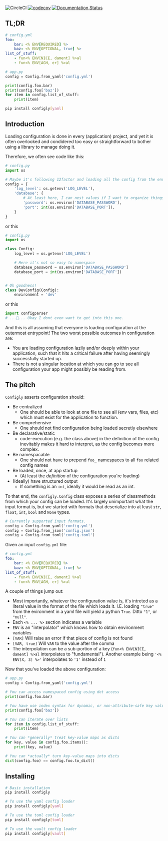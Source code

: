 ![CircleCI](https://img.shields.io/circleci/build/gh/schireson/configly/master) [![codecov](https://codecov.io/gh/schireson/configly/branch/master/graph/badge.svg)](https://codecov.io/gh/schireson/configly) [![Documentation Status](https://readthedocs.org/projects/configly/badge/?version=latest)](https://configly.readthedocs.io/en/latest/?badge=latest)

## TL;DR

```yaml
# config.yml
foo:
    bar: <% ENV[REQUIRED] %>
    baz: <% ENV[OPTIONAL, true] %>
list_of_stuff:
    - fun<% ENV[NICE, dament] %>al
    - fun<% ENV[AGH, er] %>al
```

```python
# app.py
config = Config.from_yaml('config.yml')

print(config.foo.bar)
print(config.foo['baz'])
for item in config.list_of_stuff:
    print(item)
```

```bash
pip install configly[yaml]
```

## Introduction

Loading configuration is done in every (application) project, and yet it is often
overlooked and condidered too easy or straightforward to bother using a library
to manage doing it.

Therefore, we often see code like this:

```python
# config.py
import os

# Maybe it's following 12factor and loading all the config from the environment.
config = {
    'log_level': os.getenv('LOG_LEVEL'),
    'database': {
        # At least here, I can nest values if I want to organize things.
        'password': os.environ['DATABASE_PASSWORD'],
        'port': int(os.environ['DATABASE_PORT']),
    }
}
```

or this

```python
# config.py
import os

class Config:
    log_level = os.getenv('LOG_LEVEL')

    # Here it's not so easy to namespace
    database_password = os.environ['DATABASE_PASSWORD']
    database_port = int(os.environ['DATABASE_PORT'])


# Oh goodness!
class DevConfig(Config):
    environment = 'dev'
```

or this

```python
import configparser
# ...🤢... Okay I dont even want to get into this one.
```

And this is all assuming that everyone is loading configuration at the outermost entrypoint!
The two worst possible outcomes in configuration are:

* You are loading configuration lazily and/or deeply within your application, such that it
  hits a critical failure after having seemingly successfully started up.
* There is not a singular location at which you can go to see all configuration your app might
  possibly be reading from.


## The pitch

`Configly` asserts configuration should:
* Be centralized
  * One should be able to look at one file to see all (env vars, files, etc) which must exist for the
    application to function.
* Be comprehensive
  * One should not find configuration being loaded secretly elsewhere
* Be declarative/static
  * code-execution (e.g. the class above) in the definition of the config inevitably makes it
    hard to interpret, as the config becomes more complex.
* Be namespacable
  * One should not have to prepend `foo_` namespaces to all `foo` related config names
* Be loaded, once, at app startup
  * (At least the _definition_ of the configuration you're loading)
* (Ideally) have structured output
  * If something is an `int`, ideally it would be read as an int.

To that end, the `configly.Config` class exposes a series of classmethods from which your config
can be loaded. It's largely unimportant what the input format is, but we started with formats
that deserialize into at least `str`, `float`, `int`, `bool` and `None` types.

```python
# Currently supported input formats.
config = Config.from_yaml('config.yml')
config = Config.from_json('config.json')
config = Config.from_toml('config.toml')
```

Given an input `config.yml` file:

```yaml
# config.yml
foo:
    bar: <% ENV[REQUIRED] %>
    baz: <% ENV[OPTIONAL, true] %>
list_of_stuff:
    - fun<% ENV[NICE, dament] %>al
    - fun<% ENV[AGH, er] %>al
```

A couple of things jump out:
* Most importantly, whatever the configuration value is, it's intreted as a literal value in the
  format of the file which loads it. I.E. loading `"true"` from the evironment in a yaml file
  will yield a python `True`. Ditto `"1"`, or `"null"`.
* Each `<% ... %>` section indicates a variable
* `ENV` is an "interpolator" which knows how to obtain environment variables
* `[VAR]` Will raise an error if that piece of config is not found
* `[VAR, true]` Will `VAR` to the value after the comma
* The interpolation can be a sub-portion of a key (`fun<% ENV[NICE, dament] %>al` interpolates
  to "fundamental"). Another example being `'<% ENV[X, 3] %>'` interpolates to `'1'` instead of `1`


Now that you've loaded the above configuration:

```python
# app.py
config = Config.from_yaml('config.yml')

# You can access namespaced config using dot access
print(config.foo.bar)

# You have use index syntax for dynamic, or non-attribute-safe key values.
print(config.foo['baz'])

# You can iterate over lists
for item in config.list_of_stuff:
    print(item)

# You can *generally* treat key-value maps as dicts
for key, value in config.foo.items():
    print(key, value)

# You can *actually* turn key-value maps into dicts
dict(config.foo) == config.foo.to_dict()
```

## Installing

```bash
# Basic installation
pip install configly

# To use the yaml config loader
pip install configly[yaml]

# To use the toml config loader
pip install configly[toml]

# To use the vault config loader
pip install configly[vault]
```
